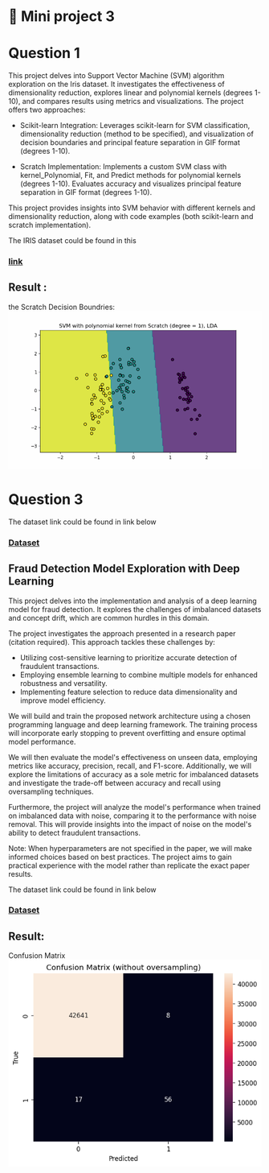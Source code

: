 # 📘 Mini project 3

# Question 1



This project delves into Support Vector Machine (SVM) algorithm exploration on the Iris dataset. It investigates the effectiveness of dimensionality reduction, explores linear and polynomial kernels (degrees 1-10), and compares results using metrics and visualizations. The project offers two approaches:

- Scikit-learn Integration: Leverages scikit-learn for SVM classification, dimensionality reduction (method to be specified), and visualization of decision boundaries and principal feature separation in GIF format (degrees 1-10).

- Scratch Implementation: Implements a custom SVM class with kernel_Polynomial, Fit, and Predict methods for polynomial kernels (degrees 1-10). Evaluates accuracy and visualizes principal feature separation in GIF format (degrees 1-10).

This project provides insights into SVM behavior with different kernels and dimensionality reduction, along with code examples (both scikit-learn and scratch implementation).

The IRIS dataset could be found in this 
### [link](https://www.kaggle.com/datasets/budincsevity/szeged-weather/data)

## Result :
the Scratch Decision Boundries: 
![alt text](scratch_decision_boundries.gif)



# Question 3

The dataset link could be found in link below
### [Dataset](https://www.kaggle.com/datasets/mlg-ulb/creditcardfraud)

## Fraud Detection Model Exploration with Deep Learning
This project delves into the implementation and analysis of a deep learning model for fraud detection. It explores the challenges of imbalanced datasets and concept drift, which are common hurdles in this domain.

The project investigates the approach presented in a research paper (citation required). This approach tackles these challenges by:

- Utilizing cost-sensitive learning to prioritize accurate detection of fraudulent transactions.
- Employing ensemble learning to combine multiple models for enhanced robustness and versatility.
- Implementing feature selection to reduce data dimensionality and improve model efficiency.

We will build and train the proposed network architecture using a chosen programming language and deep learning framework. The training process will incorporate early stopping to prevent overfitting and ensure optimal model performance.

We will then evaluate the model's effectiveness on unseen data, employing metrics like accuracy, precision, recall, and F1-score. Additionally, we will explore the limitations of accuracy as a sole metric for imbalanced datasets and investigate the trade-off between accuracy and recall using oversampling techniques.

Furthermore, the project will analyze the model's performance when trained on imbalanced data with noise, comparing it to the performance with noise removal. This will provide insights into the impact of noise on the model's ability to detect fraudulent transactions.

Note: When hyperparameters are not specified in the paper, we will make informed choices based on best practices. The project aims to gain practical experience with the model rather than replicate the exact paper results.

The dataset link could be found in link below
### [Dataset](https://www.kaggle.com/datasets/mlg-ulb/creditcardfraud)

## Result:
Confusion Matrix
![alt text](2_9.png)







